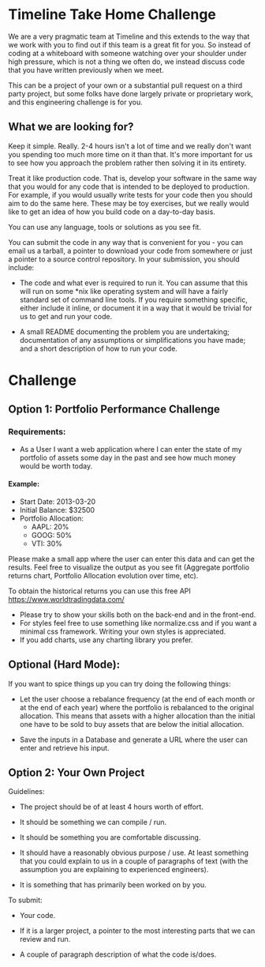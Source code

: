 # Timeline Take Home Challenge

We are a very pragmatic team at Timeline and this extends to the way that we work with you to find out if this team is a great fit for you. So instead of coding at a whiteboard with someone watching over your shoulder under high pressure, which is not a thing we often do, we instead discuss code that you have written previously when we meet.

This can be a project of your own or a substantial pull request on a third party project, but some folks have done largely private or proprietary work, and this engineering challenge is for you.

## What we are looking for?

Keep it simple. Really. 2-4 hours isn't a lot of time and we really don't want you spending too much more time on it than that. It's more important for us to see how you approach the problem rather then solving it in its entirety.

Treat it like production code. That is, develop your software in the same way that you would for any code that is intended to be deployed to production. For example, if you would usually write tests for your code then you should aim to do the same here. These may be toy exercises, but we really would like to get an idea of how you build code on a day-to-day basis.

You can use any language, tools or solutions as you see fit. 

You can submit the code in any way that is convenient for you - you can email us a tarball, a pointer to download your code from somewhere or just a pointer to a source control repository. In your submission, you should include:

- The code and what ever is required to run it. You can assume that this will run on some *nix like operating system and will have a fairly standard set of command line tools. If you require something specific, either include it inline, or document it in a way that it would be trivial for us to get and run your code.

- A small README documenting the problem you are undertaking; documentation of any assumptions or simplifications you have made; and a short description of how to run your code.

# Challenge

## Option 1: Portfolio Performance Challenge

### Requirements:

- As a User I want a web application where I can enter the state of my portfolio of assets some day in the past and see how much money would be worth today.

#### Example: 
- Start Date: 2013-03-20
- Initial Balance: $32500
- Portfolio Allocation:
  - AAPL: 20%
  - GOOG: 50%
  - VTI: 30%
  
Please make a small app where the user can enter this data and can get the results. Feel free to visualize the output as you see fit (Aggregate portfolio returns chart, Portfolio Allocation evolution over time, etc). 

To obtain the historical returns you can use this free API https://www.worldtradingdata.com/

- Please try to show your skills both on the back-end and in the front-end.
- For styles feel free to use something like normalize.css and if you want a minimal css framework. Writing your own styles is appreciated.
- If you add charts, use any charting library you prefer.

## Optional (Hard Mode): 

If you want to spice things up you can try doing the following things:

- Let the user choose a rebalance frequency (at the end of each month or at the end of each year) where the portfolio is rebalanced to the original allocation. This means that assets with a higher allocation than the initial one have to be sold to buy assets that are below the initial allocation.

- Save the inputs in a Database and generate a URL where the user can enter and retrieve his input.


## Option 2: Your Own Project

Guidelines:

- The project should be of at least 4 hours worth of effort.

- It should be something we can compile / run.

- It should be something you are comfortable discussing.

- It should have a reasonably obvious purpose / use. At least something that you could explain to us in a couple of paragraphs of text (with the assumption you are explaining to experienced engineers).

- It is something that has primarily been worked on by you.

To submit:

- Your code.

- If it is a larger project, a pointer to the most interesting parts that we can review and run.

- A couple of paragraph description of what the code is/does.

